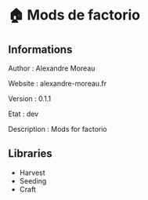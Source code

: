 :house: Mods de factorio
==


Informations
-

Author : Alexandre Moreau

Website : alexandre-moreau.fr

Version : 0.1.1

Etat : dev

Description : Mods for factorio

Libraries
-

+ Harvest
+ Seeding
+ Craft


